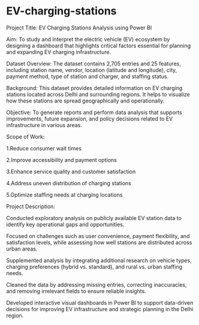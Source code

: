 # EV-charging-stations
Project Title: EV Charging Stations Analysis using Power BI

Aim:
To study and interpret the electric vehicle (EV) ecosystem by designing a dashboard that highlights critical factors essential for planning and expanding EV charging infrastructure.

Dataset Overview:
The dataset contains 2,705 entries and 25 features, including station name, vendor, location (latitude and longitude), city, payment method, type of station and charger, and staffing status.

Background:
This dataset provides detailed information on EV charging stations located across Delhi and surrounding regions. It helps to visualize how these stations are spread geographically and operationally.

Objective:
To generate reports and perform data analysis that supports improvements, future expansion, and policy decisions related to EV infrastructure in various areas.

Scope of Work:

1.Reduce consumer wait times

2.Improve accessibility and payment options

3.Enhance service quality and customer satisfaction

4.Address uneven distribution of charging stations

5.Optimize staffing needs at charging locations

Project Description:

Conducted exploratory analysis on publicly available EV station data to identify key operational gaps and opportunities.

Focused on challenges such as user convenience, payment flexibility, and satisfaction levels, while assessing how well stations are distributed across urban areas.

Supplemented analysis by integrating additional research on vehicle types, charging preferences (hybrid vs. standard), and rural vs. urban staffing needs.

Cleaned the data by addressing missing entries, correcting inaccuracies, and removing irrelevant fields to ensure reliable insights.

Developed interactive visual dashboards in Power BI to support data-driven decisions for improving EV infrastructure and strategic planning in the Delhi region.
